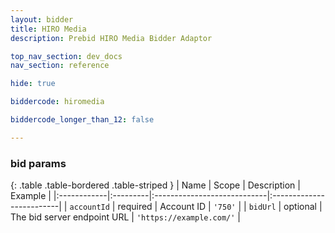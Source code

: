 ```yaml
---
layout: bidder
title: HIRO Media
description: Prebid HIRO Media Bidder Adaptor

top_nav_section: dev_docs
nav_section: reference

hide: true

biddercode: hiromedia

biddercode_longer_than_12: false

---
```



### bid params

{: .table .table-bordered .table-striped }
| Name        | Scope    | Description                 | Example                  |
|:------------|:---------|:----------------------------|:-------------------------|
| `accountId` | required | Account ID                  | `'750'`                  |
| `bidUrl`    | optional | The bid server endpoint URL | `'https://example.com/'` |
